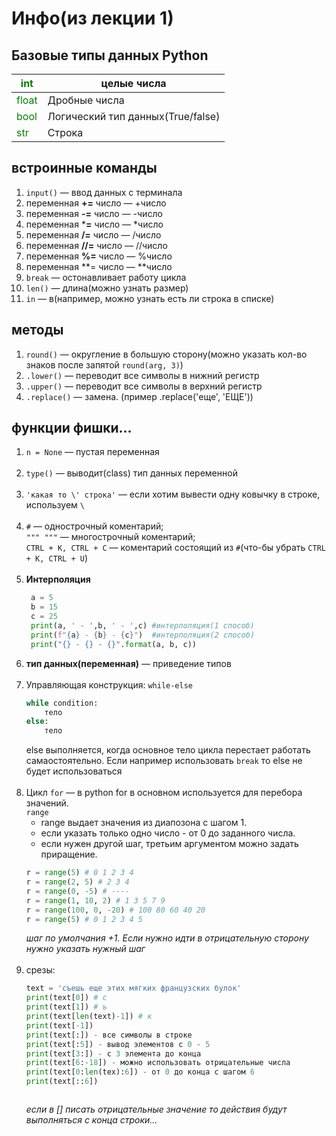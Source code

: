 # Инфо(из лекции 1)

## Базовые типы данных **Python**

|<span style="color: green">int</span>|целые числа|
|-|-|
<span style="color: green">float</span>| Дробные числа|
<span style="color: green">bool</span>| Логический тип данных(True/false)|
<span style="color: green">str</span>| Строка|

## встроинные команды

1. `input()` — ввод данных с терминала
2. переменная **+=** число — +число
3. переменная **-=** число — -число
4. переменная ***=** число — *число
5. переменная **/=** число — /число
6. переменная **//=** число — //число
7. переменная **%=** число — %число
8. переменная **= число — **число 
9. `break` — остонавливает работу цикла   
10. `len()` — длина(можно узнать размер) 
11. `in` — в(например, можно узнать есть ли строка в списке)


## методы
1. `round()` — округление в большую сторону(можно указать кол-во знаков после запятой `round(arg, 3)`)
2. `.lower()` — переводит все символы в нижний регистр
3. `.upper()` — переводит все символы в верхний регистр
4. `.replace()` — замена. (пример .replace('еще', 'ЕЩЕ'))




## функции фишки...

1. `n = None` — пустая переменная<br><br>
2. `type()` — выводит(class) тип данных переменной <br><br>
3. `'какая то \' строка'` —  если хотим вывести одну ковычку в строке, используем `\`<br><br>
4. `#` — однострочный коментарий;<br>
`""" """` — многострочный коментарий;<br> 
`CTRL + K, CTRL + C` — коментарий состоящий из `#`(что-бы убрать `CTRL + K, CTRL + U`)<br><br>
5. **Интерполяция** 
   ```python
    a = 5
    b = 15
    c = 25
    print(a, ' - ',b, ' - ',c) #интерполяция(1 способ)
    print(f"{a} - {b} - {c}")  #интерполяция(2 способ)
    print("{} - {} - {}".format(a, b, c)) 
    ``` 
6. **тип данных(переменная)** — приведение типов <br><br>
7. Управляющая конструкция: `while-else`
    ```python
    while condition:
        тело
    else:
        тело    
    ```
    else выполняется, когда основное тело цикла перестает работать самаостоятельно.
    Если например использовать `break` то else не будет использоваться <br><br>
8. Цикл `for` — в python for в основном используется для перебора значений. <br>
    `range`
    * range выдает значения из диапозона с шагом 1.
    * если указать только одно число - от 0 до заданного числа.
    * если нужен другой шаг, третьим аргументом можно задать приращение. 
    ```python
    r = range(5) # 0 1 2 3 4  
    r = range(2, 5) # 2 3 4 
    r = range(0, -5) # ----
    r = range(1, 10, 2) # 1 3 5 7 9
    r = range(100, 0, -20) # 100 80 60 40 20
    r = range(5) # 0 1 2 3 4 5     
    ``````
    *шаг по умолчания +1. Если нужно идти в отрицательную сторону нужно указать нужный шаг* <br><br>
9. срезы:
    ```python
    text = 'съешь еще этих мягких французских булок'
    print(text[0]) # с
    print(text[1]) # ъ
    print(text[len(text)-1]) # к
    print(text[-1]) 
    print(text[:]) - все символы в строке
    print(text[:5]) - вывод элементов с 0 - 5
    print(text[3:]) - с 3 элемента до конца
    print(text[6:-18]) - можно использовать отрицательные числа
    print(text[0:len(tex):6]) - от 0 до конца с шагом 6
    print(text[::6])
    


    ``````
    *если в [] писать отрицательные значение то действия будут выполняться с конца строки...*
<br><br><br>